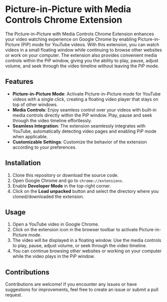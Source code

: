 
# Picture-in-Picture with Media Controls Chrome Extension

The Picture-in-Picture with Media Controls Chrome Extension enhances your video watching experience on Google Chrome by enabling Picture-in-Picture (PiP) mode for YouTube videos. With this extension, you can watch videos in a small floating window while continuing to browse other websites or work on your computer. The extension also provides convenient media controls within the PiP window, giving you the ability to play, pause, adjust volume, and seek through the video timeline without leaving the PiP mode.

## Features

- **Picture-in-Picture Mode**: Activate Picture-in-Picture mode for YouTube videos with a single click, creating a floating video player that stays on top of other windows.
- **Media Controls**: Enjoy seamless control over your videos with built-in media controls directly within the PiP window. Play, pause and seek through the video timeline effortlessly.
- **Seamless Integration**: The extension seamlessly integrates with YouTube, automatically detecting video pages and enabling PiP mode when applicable.
- **Customizable Settings**: Customize the behavior of the extension according to your preferences.

## Installation

1. Clone this repository or download the source code.
2. Open Google Chrome and go to `chrome://extensions`.
3. Enable **Developer Mode** in the top-right corner.
4. Click on the **Load unpacked** button and select the directory where you cloned/downloaded the extension.

## Usage

1. Open a YouTube video in Google Chrome.
2. Click on the extension icon in the browser toolbar to activate Picture-in-Picture mode.
3. The video will be displayed in a floating window. Use the media controls to play, pause, adjust volume, or seek through the video timeline.
4. You can continue browsing other websites or working on your computer while the video plays in the PiP window.

## Contributions

Contributions are welcome! If you encounter any issues or have suggestions for improvements, feel free to create an issue or submit a pull request.

